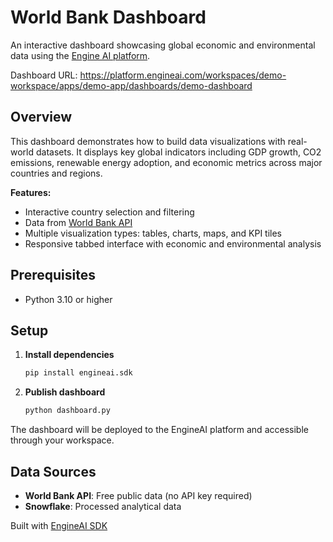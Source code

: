 # World Bank Dashboard

An interactive dashboard showcasing global economic and environmental data using the [Engine AI platform](https://platform.engineai.com).

Dashboard URL: https://platform.engineai.com/workspaces/demo-workspace/apps/demo-app/dashboards/demo-dashboard

## Overview

This dashboard demonstrates how to build data visualizations with real-world datasets. It displays key global indicators including GDP growth, CO2 emissions, renewable energy adoption, and economic metrics across major countries and regions.

**Features:**
- Interactive country selection and filtering
- Data from [World Bank API](https://datahelpdesk.worldbank.org/knowledgebase/topics/125589-developer-information)
- Multiple visualization types: tables, charts, maps, and KPI tiles
- Responsive tabbed interface with economic and environmental analysis


## Prerequisites
- Python 3.10 or higher

## Setup

1. **Install dependencies**
   ```bash
   pip install engineai.sdk
   ```

2. **Publish dashboard**
   ```bash
   python dashboard.py
   ```

The dashboard will be deployed to the EngineAI platform and accessible through your workspace.

## Data Sources

- **World Bank API**: Free public data (no API key required)
- **Snowflake**: Processed analytical data

Built with [EngineAI SDK](https://docs.engineai.com/index.html)
